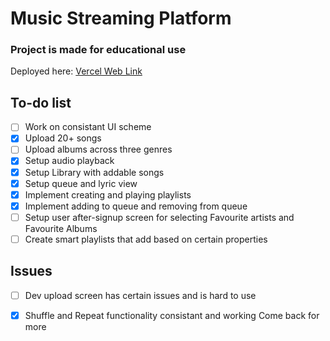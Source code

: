 # Music Streaming Platform
### Project is made for educational use

Deployed here: [Vercel Web Link](https://music-streaming-platform-two.vercel.app/)

## To-do list

- [ ] Work on consistant UI scheme
- [X] Upload 20+ songs
- [ ] Upload albums across three genres
- [X] Setup audio playback
- [X] Setup Library with addable songs
- [X] Setup queue and lyric view
- [X] Implement creating and playing playlists
- [X] Implement adding to queue and removing from queue
- [ ] Setup user after-signup screen for selecting Favourite artists and Favourite Albums
- [ ] Create smart playlists that add based on certain properties

## Issues
- [ ] Dev upload screen has certain issues and is hard to use
- [X] Shuffle and Repeat functionality consistant and working
Come back for more

